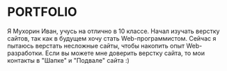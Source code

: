 # PORTFOLIO
Я Мухорин Иван, учусь на отлично в 10 классе. Начал изучать верстку сайтов, так как в будущем хочу стать Web-программистом. Сейчас я пытаюсь верстать несложные сайты, чтобы накопить опыт Web-разработки. Если вы можете мне доверить верстку сайта, то мои контакты в "Шапке" и "Подвале" сайта :)
